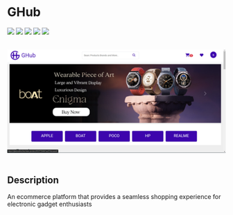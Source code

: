 
# GHub
<p>
    <img src="https://img.shields.io/badge/Node%20JS-black?logo=nodedotjs"/>
<img src="https://img.shields.io/badge/Javascript-black?logo=javascript"/>
<img src="https://img.shields.io/badge/express-black?logo=express"/>
<img src="https://img.shields.io/badge/MongoDB-black?logo=mongodb"/>
<img src="https://img.shields.io/badge/Razorpay-black?logo=razorpay"/>

</p>
<br>
<img src="screenshorts/Screenshot (144).png"/>
<br> <br>

## Description

An ecommerce platform that provides a seamless shopping experience for electronic gadget enthusiasts


